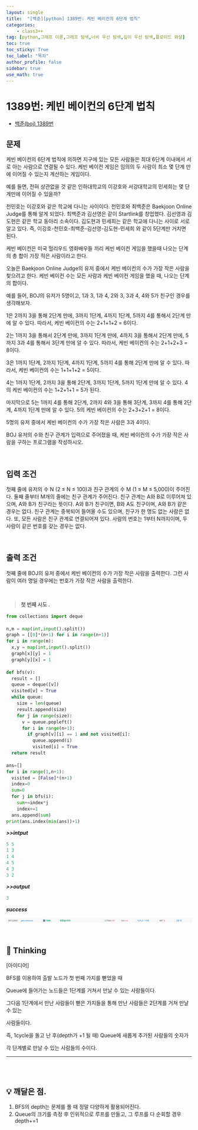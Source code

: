 ```yaml
---
layout: single
title:  "[백준][python] 1389번: 케빈 베이컨의 6단계 법칙"
categories: 
    - class3++
tag: [python,그래프 이론,그래프 탐색,너비 우선 탐색,깊이 우선 탐색,플로이드 와샬]
toc: true
toc_sticky: True
toc_label: "목차"
author_profile: false
sidebar: true
use_math: true
---
```


# 1389번: 케빈 베이컨의 6단계 법칙

* [백준(boj) 1389번](https://www.acmicpc.net/problem/1389)



## 문제

케빈 베이컨의 6단계 법칙에 의하면 지구에 있는 모든 사람들은 최대 6단계 이내에서 서로 아는 사람으로 연결될 수 있다. 케빈 베이컨 게임은 임의의 두 사람이 최소 몇 단계 만에 이어질 수 있는지 계산하는 게임이다.

예를 들면, 전혀 상관없을 것 같은 인하대학교의 이강호와 서강대학교의 민세희는 몇 단계만에 이어질 수 있을까?

천민호는 이강호와 같은 학교에 다니는 사이이다. 천민호와 최백준은 Baekjoon Online Judge를 통해 알게 되었다. 최백준과 김선영은 같이 Startlink를 창업했다. 김선영과 김도현은 같은 학교 동아리 소속이다. 김도현과 민세희는 같은 학교에 다니는 사이로 서로 알고 있다. 즉, 이강호-천민호-최백준-김선영-김도현-민세희 와 같이 5단계만 거치면 된다.

케빈 베이컨은 미국 헐리우드 영화배우들 끼리 케빈 베이컨 게임을 했을때 나오는 단계의 총 합이 가장 적은 사람이라고 한다.

오늘은 Baekjoon Online Judge의 유저 중에서 케빈 베이컨의 수가 가장 작은 사람을 찾으려고 한다. 케빈 베이컨 수는 모든 사람과 케빈 베이컨 게임을 했을 때, 나오는 단계의 합이다.

예를 들어, BOJ의 유저가 5명이고, 1과 3, 1과 4, 2와 3, 3과 4, 4와 5가 친구인 경우를 생각해보자.

1은 2까지 3을 통해 2단계 만에, 3까지 1단계, 4까지 1단계, 5까지 4를 통해서 2단계 만에 알 수 있다. 따라서, 케빈 베이컨의 수는 2+1+1+2 = 6이다.

2는 1까지 3을 통해서 2단계 만에, 3까지 1단계 만에, 4까지 3을 통해서 2단계 만에, 5까지 3과 4를 통해서 3단계 만에 알 수 있다. 따라서, 케빈 베이컨의 수는 2+1+2+3 = 8이다.

3은 1까지 1단계, 2까지 1단계, 4까지 1단계, 5까지 4를 통해 2단계 만에 알 수 있다. 따라서, 케빈 베이컨의 수는 1+1+1+2 = 5이다.

4는 1까지 1단계, 2까지 3을 통해 2단계, 3까지 1단계, 5까지 1단계 만에 알 수 있다. 4의 케빈 베이컨의 수는 1+2+1+1 = 5가 된다.

마지막으로 5는 1까지 4를 통해 2단계, 2까지 4와 3을 통해 3단계, 3까지 4를 통해 2단계, 4까지 1단계 만에 알 수 있다. 5의 케빈 베이컨의 수는 2+3+2+1 = 8이다.

5명의 유저 중에서 케빈 베이컨의 수가 가장 작은 사람은 3과 4이다.

BOJ 유저의 수와 친구 관계가 입력으로 주어졌을 때, 케빈 베이컨의 수가 가장 작은 사람을 구하는 프로그램을 작성하시오.

<br/>

## 입력 조건

첫째 줄에 유저의 수 N (2 ≤ N ≤ 100)과 친구 관계의 수 M (1 ≤ M ≤ 5,000)이 주어진다. 둘째 줄부터 M개의 줄에는 친구 관계가 주어진다. 친구 관계는 A와 B로 이루어져 있으며, A와 B가 친구라는 뜻이다. A와 B가 친구이면, B와 A도 친구이며, A와 B가 같은 경우는 없다. 친구 관계는 중복되어 들어올 수도 있으며, 친구가 한 명도 없는 사람은 없다. 또, 모든 사람은 친구 관계로 연결되어져 있다. 사람의 번호는 1부터 N까지이며, 두 사람이 같은 번호를 갖는 경우는 없다.

<br/>

## 출력 조건

첫째 줄에 BOJ의 유저 중에서 케빈 베이컨의 수가 가장 작은 사람을 출력한다. 그런 사람이 여러 명일 경우에는 번호가 가장 작은 사람을 출력한다.

<br/>

> **첫 번째 시도 .**

```python
from collections import deque

n,m = map(int,input().split())
graph = [[0]*(n+1) for i in range(n+1)]
for i in range(m):
  x,y = map(int,input().split())
  graph[x][y] = 1
  graph[y][x] = 1

def bfs(v):
  result = []
  queue = deque([v])
  visited[v] = True
  while queue:
    size = len(queue)
    result.append(size)
    for j in range(size):
      v = queue.popleft()
      for i in range(n+1):
        if graph[v][i] == 1 and not visited[i]:
          queue.append(i)
          visited[i] = True
  return result

ans=[]
for i in range(1,n+1):
  visited = [False]*(n+1)
  index=0
  sum=0
  for j in bfs(i):
    sum+=index*j
    index+=1 
  ans.append(sum)
print(ans.index(min(ans))+1)
```

 ***>>intput***

```python
5 5
1 3
1 4
4 5
4 3
3 2
```

 ***>>output***

```python
3
```

 ***success***

![image-20220302215925046]({{geunskoo.github.io}}/../images/2022-03-02-boj-1389/image-20220302215925046.png)

<br/>

## 🌝 Thinking

[아이디어]

BFS를 이용하여 출발 노드가 첫 번째 가지를 뻗었을 때

Queue에 들어가는 노드들은 1단계를 거쳐서 만날 수 있는 사람들이다.

그다음 1단계에서 만난 사람들이 뻗은 가지들을 통해 만난 사람들은 2단계를 거쳐 만날 수 있는

사람들이다.

즉, 1cycle을 돌고 난 후(depth가 +1 될 때) Queue에 새롭게 추가된 사람들의 숫자가

각 단계별로 만날 수 있는 사람들의 수이다. 

***

<br/>

<br/>

## 💡 깨달은 점.

1. BFS의 depth는 문제를 풀 때 정말 다양하게 활용되어진다. 
2. Queue의 크기를 측정 후 인위적으로 루프를 만들고, 그 루프를 다 순회할 경우 depth+=1
